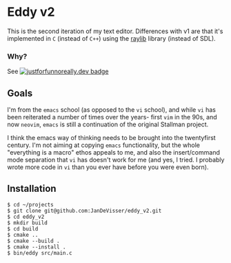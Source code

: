 # Eddy v2

This is the second iteration of my text editor. Differences with v1 are that 
it's implemented in `C` (instead of `C++`) using the 
[raylib](https://github.com/raysan5/raylib) library (instead
of SDL).

### Why?

See [![justforfunnoreally.dev badge](https://img.shields.io/badge/justforfunnoreally-dev-9ff)](https://justforfunnoreally.dev)

## Goals

I'm from the `emacs` school (as opposed to the `vi` school), and while `vi` has
been reiterated a number of times over the years- first `vim` in the 90s, and 
now `neovim`, `emacs` is still a continuation of the original Stallman project.

I think the emacs way of thinking needs to be brought into the twentyfirst 
century. I'm not aiming at copying `emacs` functionality, but the whole
"everything is a macro" ethos appeals to me, and also the insert/command mode
separation that `vi` has doesn't work for me (and yes, I tried. I probably wrote
more code in `vi` than you ever have before you were even born).


## Installation

```shell
$ cd ~/projects
$ git clone git@github.com:JanDeVisser/eddy_v2.git
$ cd eddy_v2
$ mkdir build
$ cd build
$ cmake ..
$ cmake --build .
$ cmake --install .
$ bin/eddy src/main.c 
```
